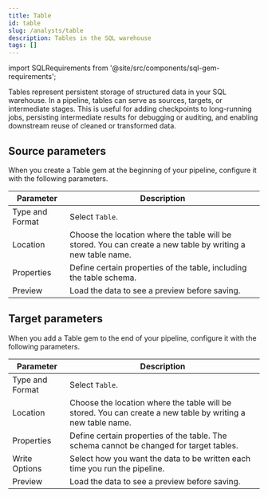 ```yaml
---
title: Table
id: table
slug: /analysts/table
description: Tables in the SQL warehouse
tags: []
---
```


import SQLRequirements from '@site/src/components/sql-gem-requirements';

<SQLRequirements
  execution_engine="SQL Warehouse"
  sql_package_name=""
  sql_package_version=""
/>

Tables represent persistent storage of structured data in your SQL warehouse. In a pipeline, tables can serve as sources, targets, or intermediate stages. This is useful for adding checkpoints to long-running jobs, persisting intermediate results for debugging or auditing, and enabling downstream reuse of cleaned or transformed data.

## Source parameters

When you create a Table gem at the beginning of your pipeline, configure it with the following parameters.

| Parameter       | Description                                                                                                 |
| --------------- | ----------------------------------------------------------------------------------------------------------- |
| Type and Format | Select `Table`.                                                                                             |
| Location        | Choose the location where the table will be stored. You can create a new table by writing a new table name. |
| Properties      | Define certain properties of the table, including the table schema.                                         |
| Preview         | Load the data to see a preview before saving.                                                               |

## Target parameters

When you add a Table gem to the end of your pipeline, configure it with the following parameters.

| Parameter       | Description                                                                                                 |
| --------------- | ----------------------------------------------------------------------------------------------------------- |
| Type and Format | Select `Table`.                                                                                             |
| Location        | Choose the location where the table will be stored. You can create a new table by writing a new table name. |
| Properties      | Define certain properties of the table. The schema cannot be changed for target tables.                     |
| Write Options   | Select how you want the data to be written each time you run the pipeline.                                  |
| Preview         | Load the data to see a preview before saving.                                                               |
